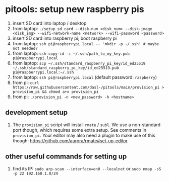 # pitools: setup new raspberry pis
1. insert SD card into laptop / desktop
1. from laptop: `./setup_sd_card --disk-num <disk_num> --disk-image <disk_img> --wifi-network-name <network> --wifi-password <password>`
1. insert SD card into raspberry pi; boot raspberry pi
1. from laptop: `ssh pi@raspberrypi.local -- 'mkdir -p ~/.ssh' # maybe not needed?`
1. from laptop: `ssh-copy-id -i ~/.ssh/path_to_my_key.pub pi@raspberrypi.local`
1. from laptop: `scp ~/.ssh/standard_raspberry_pi_key/id_ed25519 ~/.ssh/standard_raspberry_pi_key/id_ed25519.pub pi@raspberrypi.local:~/.ssh`
1. from laptop: `ssh pi@raspberrypi.local` (default password: `raspberry`)
1. from pi: `curl https://raw.githubusercontent.com/dasl-/pitools/main/provision_pi > provision_pi && chmod a+x provision_pi`
1. from pi: `./provision_pi -n <new_password> -h <hostname>`

## development setup
1. The `provision_pi` script will install `rmate` / `subl`. We use a non-standard port though, which requires some extra setup. See comments in `provision_pi`. Your editor may also need a plugin to make use of this though: https://github.com/aurora/rmate#set-up-editor

## other useful commands for setting up
1. find its IP: `sudo arp-scan --interface=en0 --localnet` or `sudo nmap -sS -p 22 192.168.1.0/24`
